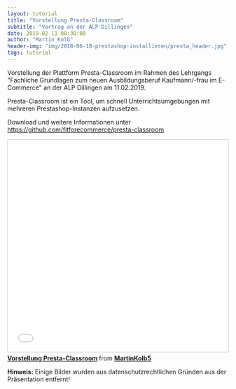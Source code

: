 ```yaml
---
layout: tutorial
title: "Vorstellung Presta-Classroom"
subtitle: "Vortrag an der ALP Dillingen"
date: 2019-02-11 08:30:00
author: "Martin Kolb"
header-img: "img/2018-06-18-prestashop-installieren/presta_header.jpg"
tags: tutorial
---
```

Vorstellung der Plattform Presta-Classroom im Rahmen des Lehrgangs "Fachliche Grundlagen zum neuen Ausbildungsberuf Kaufmann/-frau im E-Commerce" an der ALP Dillingen am 11.02.2019. 

Presta-Classroom ist ein Tool, um schnell Unterrichtsumgebungen mit mehreren Prestashop-Instanzen aufzusetzen. 

Download und weitere Informationen unter https://github.com/fitforecommerce/presta-classroom

<iframe src="//www.slideshare.net/slideshow/embed_code/key/j3Y4VG65VfBnp" width="595" height="485" frameborder="0" marginwidth="0" marginheight="0" scrolling="no" style="border:1px solid #CCC; border-width:1px; margin-bottom:5px; max-width: 100%;" allowfullscreen> </iframe> <div style="margin-bottom:5px"> <strong> <a href="//www.slideshare.net/MartinKolb5/vorstellung-prestaclassroom" title="Vorstellung Presta-Classroom" target="_blank">Vorstellung Presta-Classroom</a> </strong> from <strong><a href="https://www.slideshare.net/MartinKolb5" target="_blank">MartinKolb5</a></strong> </div>

**Hinweis:** Einige Bilder wurden aus datenschutzrechtlichen Gründen aus der Präsentation entfernt!